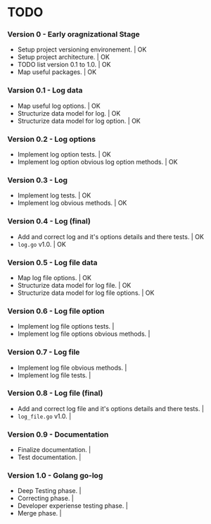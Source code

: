 # TODO 


### Version 0 - Early oragnizational Stage

 - Setup project versioning environement.                                      | OK 
 - Setup project architecture.                                                 | OK 
 - TODO list version 0.1 to 1.0.                                               | OK 
 - Map useful packages.                                                        | OK 


### Varsion 0.1 - Log data 

 - Map useful log options.                                                     | OK 
 - Structurize data model for log.                                             | OK 
 - Structurize data model for log option.                                      | OK 


### Version 0.2 - Log options 

 - Implement log option tests.                                                 | OK 
 - Implement log option obvious log option methods.                            | OK 


### Version 0.3 - Log 

 - Implement log tests.                                                        | OK
 - Implement log obvious methods.                                              | OK


### Version 0.4 - Log (final) 

 - Add and correct log and it's options details and there tests.               | OK
 - `log.go` v1.0.                                                              | OK


### Version 0.5 - Log file data 

 - Map log file options.                                                       | OK
 - Structurize data model for log file.                                        | OK
 - Structurize data model for log file options.                                | OK


### Version 0.6 - Log file option 

 - Implement log file options tests.                                           | 
 - Implement log file options obvious methods.                                 | 


### Version 0.7 - Log file 

 - Implement log file obvious methods.                                         | 
 - Implement log file tests.                                                   | 

### Version 0.8 - Log file (final) 

 - Add and correct log file and it's options details and there tests.          | 
 - `log_file.go` v1.0.                                                         | 


### Version 0.9 - Documentation 

 - Finalize documentation.                                                     | 
 - Test documentation.                                                         | 

### Version 1.0 - Golang go-log 

 - Deep Testing phase.                                                         | 
 - Correcting phase.                                                           | 
 - Developer experiense testing phase.                                         | 
 - Merge phase.                                                                | 

